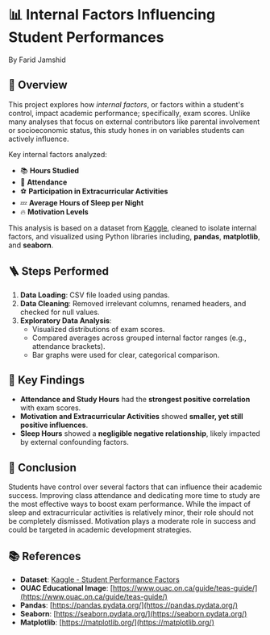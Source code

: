 # 📊 Internal Factors Influencing Student Performances
By Farid Jamshid

## 📘 Overview

This project explores how *internal factors*, or factors within a student's control, impact academic performance; specifically, exam scores. Unlike many analyses that focus 
on external contributors like parental involvement or socioeconomic status, this study hones in on variables students can actively influence. 

Key internal factors analyzed:
- 📚 **Hours Studied**
- 🏫 **Attendance**
- ⚽ **Participation in Extracurricular Activities**
- 💤 **Average Hours of Sleep per Night**
- 🔥 **Motivation Levels**

This analysis is based on a dataset from [Kaggle](https://www.kaggle.com/datasets/lainguyn123/student-performance-factors?resource=download), cleaned to isolate internal factors, and 
visualized using Python libraries including, **pandas**, **matplotlib**, and **seaborn**.

## 🪜 Steps Performed

1. **Data Loading**: CSV file loaded using pandas.
2. **Data Cleaning**: Removed irrelevant columns, renamed headers, and checked for null values.
3. **Exploratory Data Analysis**:
    - Visualized distributions of exam scores.
    - Compared averages across grouped internal factor ranges (e.g., attendance brackets).
    - Bar graphs were used for clear, categorical comparison.

## 🔑 Key Findings

- **Attendance and Study Hours** had the **strongest positive correlation** with exam scores.
- **Motivation and Extracurricular Activities** showed **smaller, yet still positive influences**.
- **Sleep Hours** showed a **negligible negative relationship**, likely impacted by external confounding factors.

## 📌 Conclusion

Students have control over several factors that can influence their academic success. Improving class attendance and dedicating more 
time to study are the most effective ways to boost exam performance. While the impact of sleep and extracurricular activities is relatively minor, 
their role should not be completely dismissed. Motivation plays a moderate role in success and could be targeted in academic development strategies.

## 📚 References

- **Dataset**: [Kaggle - Student Performance Factors](https://www.kaggle.com/datasets/lainguyn123/student-performance-factors?resource=download)
- **OUAC Educational Image**: [https://www.ouac.on.ca/guide/teas-guide/](https://www.ouac.on.ca/guide/teas-guide/)
- **Pandas**: [https://pandas.pydata.org/](https://pandas.pydata.org/)
- **Seaborn**: [https://seaborn.pydata.org/](https://seaborn.pydata.org/)
- **Matplotlib**: [https://matplotlib.org/](https://matplotlib.org/)
